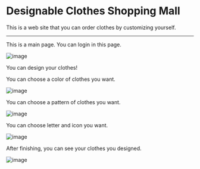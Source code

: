 # Designable Clothes Shopping Mall

This is a web site that you can order clothes by customizing yourself.

-------------------------------------------------------------

This is a main page. You can login in this page. 

![image](https://user-images.githubusercontent.com/33623136/93860259-c62b3c80-fcf9-11ea-8999-fe3b04ba57b7.png)


You can design your clothes!

You can choose a color of clothes you want.

![image](https://user-images.githubusercontent.com/33623136/93860409-08ed1480-fcfa-11ea-9cc2-4dd4b030720f.png)

You can choose a pattern of clothes you want.

![image](https://user-images.githubusercontent.com/33623136/93860620-549fbe00-fcfa-11ea-875c-8c5c80f5ff4f.png)

You can choose letter and icon you want.

![image](https://user-images.githubusercontent.com/33623136/93860728-79943100-fcfa-11ea-8b7e-583de720e62b.png)

After finishing, you can see your clothes you designed.

![image](https://user-images.githubusercontent.com/33623136/93860992-d09a0600-fcfa-11ea-9f28-b06acbd83b00.png)

